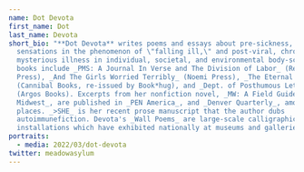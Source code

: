 ```yaml
---
name: Dot Devota
first_name: Dot
last_name: Devota
short_bio: "**Dot Devota** writes poems and essays about pre-sickness,
  sensations in the phenomenon of \"falling ill,\" and post-viral, chronic and
  mysterious illness in individual, societal, and environmental body-scapes. Her
  books include _PMS: A Journal In Verse and The Division of Labor_ (Rescue
  Press), _And The Girls Worried Terribly_ (Noemi Press), _The Eternal Wall_
  (Cannibal Books, re-issued by Book*hug), and _Dept. of Posthumous Letters_
  (Argos Books). Excerpts from her nonfiction novel, _MW: A Field Guide to the
  Midwest_, are published in _PEN America_, and _Denver Quarterly_, among other
  places. _>SHE_ is her recent prose manuscript that the author dubs
  autoimmunefiction. Devota's _Wall Poems_ are large-scale calligraphic
  installations which have exhibited nationally at museums and galleries."
portraits:
  - media: 2022/03/dot-devota
twitter: meadowasylum
---
```

